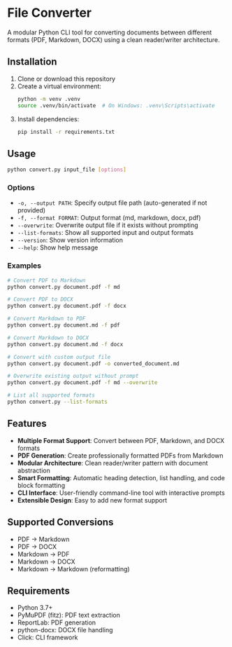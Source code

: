 # File Converter

A modular Python CLI tool for converting documents between different formats (PDF, Markdown, DOCX) using a clean reader/writer architecture.

## Installation

1. Clone or download this repository
2. Create a virtual environment:
   ```bash
   python -m venv .venv
   source .venv/bin/activate  # On Windows: .venv\Scripts\activate
   ```
3. Install dependencies:
   ```bash
   pip install -r requirements.txt
   ```

## Usage

```bash
python convert.py input_file [options]
```

### Options

- `-o, --output PATH`: Specify output file path (auto-generated if not provided)
- `-f, --format FORMAT`: Output format (md, markdown, docx, pdf)
- `--overwrite`: Overwrite output file if it exists without prompting
- `--list-formats`: Show all supported input and output formats
- `--version`: Show version information
- `--help`: Show help message

### Examples

```bash
# Convert PDF to Markdown
python convert.py document.pdf -f md

# Convert PDF to DOCX
python convert.py document.pdf -f docx

# Convert Markdown to PDF
python convert.py document.md -f pdf

# Convert Markdown to DOCX
python convert.py document.md -f docx

# Convert with custom output file
python convert.py document.pdf -o converted_document.md

# Overwrite existing output without prompt
python convert.py document.pdf -f md --overwrite

# List all supported formats
python convert.py --list-formats
```

## Features

- **Multiple Format Support**: Convert between PDF, Markdown, and DOCX formats
- **PDF Generation**: Create professionally formatted PDFs from Markdown
- **Modular Architecture**: Clean reader/writer pattern with document abstraction
- **Smart Formatting**: Automatic heading detection, list handling, and code block formatting
- **CLI Interface**: User-friendly command-line tool with interactive prompts
- **Extensible Design**: Easy to add new format support

## Supported Conversions

- PDF → Markdown
- PDF → DOCX
- Markdown → PDF
- Markdown → DOCX
- Markdown → Markdown (reformatting)

## Requirements

- Python 3.7+
- PyMuPDF (fitz): PDF text extraction
- ReportLab: PDF generation
- python-docx: DOCX file handling
- Click: CLI framework